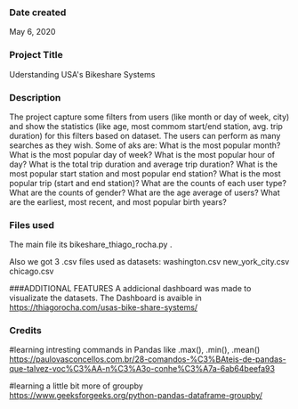 ### Date created
May 6, 2020

### Project Title
Uderstanding USA's Bikeshare Systems

### Description
The project capture some filters from users (like month or day of week, city) and show the statistics (like age, most commom start/end station, avg. trip duration) for this filters based on dataset.
The users can perform as many searches as they wish.
Some of aks are:
What is the most popular month?
What is the most popular day of week?
What is the most popular hour of day?
What is the total trip duration and average trip duration?
What is the most popular start station and most popular end station?
What is the most popular trip (start and end station)?
What are the counts of each user type?
What are the counts of gender?
What are the age average of users?
What are the earliest, most recent, and most popular birth years?


### Files used
The main file its bikeshare_thiago_rocha.py .

Also we got 3 .csv files used as datasets:
washington.csv
new_york_city.csv
chicago.csv

###ADDITIONAL FEATURES
A addicional dashboard was made to visualizate the datasets.
The Dashboard is avaible in https://thiagorocha.com/usas-bike-share-systems/

### Credits
#learning intresting commands in Pandas like .max(), .min(), .mean()
https://paulovasconcellos.com.br/28-comandos-%C3%BAteis-de-pandas-que-talvez-voc%C3%AA-n%C3%A3o-conhe%C3%A7a-6ab64beefa93

#learning a little bit more of groupby 
https://www.geeksforgeeks.org/python-pandas-dataframe-groupby/
